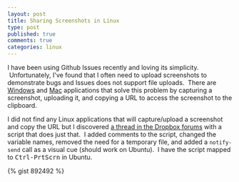 ```yaml
---
layout: post
title: Sharing Screenshots in Linux
type: post
published: true
comments: true
categories: linux
---
```

I have been using Github Issues recently and loving its simplicity.  Unfortunately, I've found that I often need to upload screenshots to demonstrate bugs and Issues does not support file uploads.  There are [Windows][screengrabber] and [Mac][cloudapp] applications that solve this problem by capturing a screenshot, uploading it, and copying a URL to access the screenshot to the clipboard.

I did not find any Linux applications that will capture/upload a screenshot and copy the URL but I discovered [a thread in the Dropbox forums][dropbox script] with a script that does just that.  I added comments to the script, changed the variable names, removed the need for a temporary file, and added a `notify-send` call as a visual cue (should work on Ubuntu).  I have the script mapped to <kbd>Ctrl-PrtScrn</kbd> in Ubuntu.

{% gist 892492 %}

[screengrabber]: http://wiki.dropbox.com/DropboxAddons/DropboxScreenGrabber
[cloudapp]: http://www.getcloudapp.com/
[dropbox script]: http://forums.dropbox.com/topic.php?id=21735
